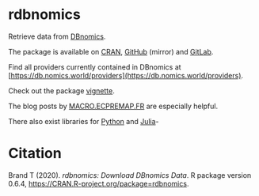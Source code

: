 # rdbnomics

Retrieve data from [DBnomics](https://db.nomics.world/).

The package is available on [CRAN](https://cran.r-project.org/package=rdbnomics), [GitHub](https://github.com/dbnomics/rdbnomics) (mirror) and [GitLab](https://git.nomics.world/dbnomics/rdbnomics/).

Find all providers currently contained in DBnomics at [https://db.nomics.world/providers](https://db.nomics.world/providers).

Check out the package [vignette](https://cran.r-project.org/web/packages/rdbnomics/vignettes/rdbnomics.html#1_DBnomics:_the_world%E2%80%99s_economic_database).

The blog posts by [MACRO.ECPREMAP.FR](https://macro.cepremap.fr/category/data.html) are especially helpful.

There also exist libraries for [Python](https://git.nomics.world/dbnomics/dbnomics-python-client) and [Julia](https://github.com/s915/DBnomics.jl)-


# Citation

Brand T (2020). _rdbnomics: Download DBnomics Data_. R package 
version 0.6.4, <https://CRAN.R-project.org/package=rdbnomics>.
